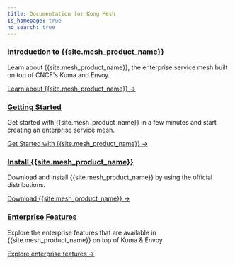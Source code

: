 ```yaml
---
title: Documentation for Kong Mesh
is_homepage: true
no_search: true
---
```

<div class="docs-grid">

  <div class="docs-grid-block">
    <h3><a href="/mesh/{{page.kong_version}}/overview">Introduction to {{site.mesh_product_name}}</a></h3>
    <p>Learn about {{site.mesh_product_name}}, the enterprise service mesh built on top of CNCF's Kuma and Envoy.</p>
    <a href="/mesh/{{page.kong_version}}/overview">Learn about {{site.mesh_product_name}} &rarr;</a>
  </div>

  <div class="docs-grid-block">
    <h3><a href="/mesh/{{page.kong_version}}/gettingstarted">Getting Started</a></h3>
    <p>Get started with {{site.mesh_product_name}} in a few minutes and start creating an enterprise service mesh.</p>
    <a href="/mesh/{{page.kong_version}}/gettingstarted">Get Started with {{site.mesh_product_name}} &rarr;</a>
  </div>

  <div class="docs-grid-block">
    <h3><a href="/mesh/{{page.kong_version}}/install">Install {{site.mesh_product_name}}</a></h3>
    <p>Download and install {{site.mesh_product_name}} by using the official distributions.</p>
    <a href="/mesh/{{page.kong_version}}/install">Download {{site.mesh_product_name}} &rarr;</a>
  </div>

  <div class="docs-grid-block">
    <h3><a href="/mesh/{{page.kong_version}}/features">Enterprise Features</a></h3>
    <p>Explore the enterprise features that are available in {{site.mesh_product_name}} on top of Kuma & Envoy</p>
    <a href="/mesh/{{page.kong_version}}/features">Explore enterprise features &rarr;</a>
  </div>

</div>

